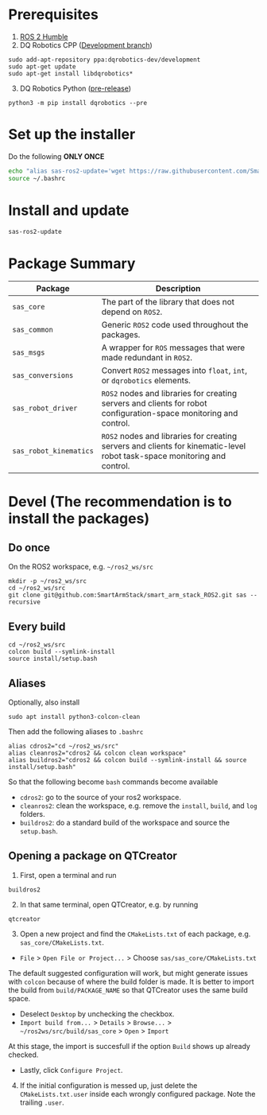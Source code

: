 # Prerequisites
1. [ROS 2 Humble](https://docs.ros.org/en/humble/Installation/Alternatives/Ubuntu-Development-Setup.html)
2. DQ Robotics CPP ([Development branch](https://dqroboticsgithubio.readthedocs.io/en/latest/installation/cpp.html#development-ppa))
```commandline
sudo add-apt-repository ppa:dqrobotics-dev/development
sudo apt-get update
sudo apt-get install libdqrobotics*
```
3. DQ Robotics Python ([pre-release](https://dqroboticsgithubio.readthedocs.io/en/latest/installation/python.html#installation-development))
```commandline
python3 -m pip install dqrobotics --pre
```

# Set up the installer

Do the following **ONLY ONCE**

```sh
echo "alias sas-ros2-update='wget https://raw.githubusercontent.com/SmartArmStack/smart_arm_stack_ROS2/main/install.sh && sh install.sh'" >> ~/.bashrc
source ~/.bashrc
```

# Install and update

```sh
sas-ros2-update
```

# Package Summary

| Package                | Description                                                                                                              |
|------------------------|--------------------------------------------------------------------------------------------------------------------------|
| `sas_core`             | The part of the library that does not depend on `ROS2`.                                                                  |
| `sas_common`           | Generic `ROS2` code used throughout the packages.                                                                        |
| `sas_msgs`             | A wrapper for `ROS` messages that were made redundant in `ROS2`.                                                         |
| `sas_conversions`      | Convert `ROS2` messages into `float`, `int`, or `dqrobotics` elements.                                                   |
| `sas_robot_driver`     | `ROS2` nodes and libraries for creating servers and clients for robot configuration-space monitoring and control.        |
| `sas_robot_kinematics` | `ROS2` nodes and libraries for creating servers and clients for kinematic-level robot task-space monitoring and control. |

# Devel (The recommendation is to install the packages)

## Do once

On the ROS2 workspace, e.g. `~/ros2_ws/src`

```commandline
mkdir -p ~/ros2_ws/src
cd ~/ros2_ws/src
git clone git@github.com:SmartArmStack/smart_arm_stack_ROS2.git sas --recursive
```

## Every build

```commandline
cd ~/ros2_ws/src
colcon build --symlink-install
source install/setup.bash
```

## Aliases

Optionally, also install
```commandline
sudo apt install python3-colcon-clean
```

Then add the following aliases to `.bashrc`

```commandline
alias cdros2="cd ~/ros2_ws/src"
alias cleanros2="cdros2 && colcon clean workspace"
alias buildros2="cdros2 && colcon build --symlink-install && source install/setup.bash"
```

So that the following become `bash` commands become available 

- `cdros2`: go to the source of your ros2 workspace.
- `cleanros2`: clean the workspace, e.g. remove the `install`, `build`, and `log` folders.
- `buildros2`: do a standard build of the workspace and source the `setup.bash`.

## Opening a package on QTCreator

1. First, open a terminal and run
```commandline
buildros2
```

2. In that same terminal, open QTCreator, e.g. by running
```commandline
qtcreator
```

3. Open a new project and find the `CMakeLists.txt` of each package, e.g. `sas_core/CMakeLists.txt`.
- `File` > `Open File or Project...` > Choose `sas/sas_core/CMakeLists.txt`

The default suggested configuration will work, but might generate issues with `colcon` because of where the build folder is made. It is better to import the build from `build/PACKAGE_NAME` so that QTCreator uses the same build space.
- Deselect `Desktop` by unchecking the checkbox.
- `Import build from...` > `Details` > `Browse...` > `~/ros2ws/src/build/sas_core` > `Open` > `Import` 

At this stage, the import is succesfull if the option `Build` shows up already checked.

- Lastly, click `Configure Project`.

4. If the initial configuration is messed up, just delete the `CMakeLists.txt.user` inside each wrongly configured package. Note the trailing `.user`.


